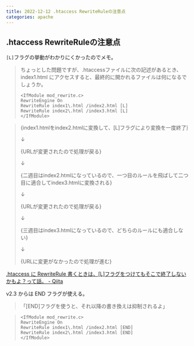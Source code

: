 ```yaml
---
title: 2022-12-12 .htaccess RewriteRuleの注意点
categories: apache
---
```


## .htaccess RewriteRuleの注意点

`[L]`フラグの挙動がわかりにくかったのでメモ。

> ちょっとした問題ですが、.htaccessファイルに次の記述があるとき、
> index1.html にアクセスすると、最終的に開かれるファイルは何になるでしょうか。
>
> ```
> <IfModule mod_rewrite.c>
> RewriteEngine On
> RewriteRule index1\.html /index2.html [L]
> RewriteRule index2\.html /index3.html [L]
> </IfModule>
> ```

> {index1.htmlをindex2.htmlに変換して、[L]フラグにより変換を一度終了｝
>
> ↓
>
> {URLが変更されたので処理が戻る}
>
> ↓
>
> {二週目はindex2.htmlになっているので、一つ目のルールを飛ばして二つ目に適合してindex3.htmlに変換される}
>
> ↓
>
> {URLが変更されたので処理が戻る}
>
> ↓
>
> {三週目はindex3.htmlになっているので、どちらのルールにも適合しない}
>
> ↓
>
> {URLに変更がなかったので処理が進む}

[.htaccess に RewriteRule 書くときは、[L]フラグをつけてもそこで終了しないかもよ？って話。 - Qiita](https://qiita.com/ezaki/items/87c2dff8f7753ef048d2)


v2.3 からは END フラグが使える。

> 「[END]フラグを使うと、それ以降の書き換えは抑制されるよ」

> ```
> <IfModule mod_rewrite.c>
> RewriteEngine On
> RewriteRule index1\.html /index2.html [END]
> RewriteRule index2\.html /index3.html [END]
> </IfModule>
> ```
